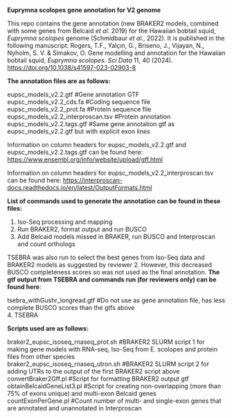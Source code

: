**Euprymna scolopes gene annotation for V2 genome**  

This repo contains the gene annotation (new BRAKER2 models, combined with some genes from Belcaid *et al*. 2019) for the Hawaiian bobtail squid, *Euprymna scolopes* genome (Schmidbaur *et al.*, 2022). It is published in the following manuscript: Rogers, T.F., Yalçın, G., Briseno, J., Vijayan, N., Nyholm, S. V. & Simakov, O.  Gene modelling and annotation for the Hawaiian bobtail squid, *Euprymna scolopes*. *Sci Data* 11, 40 (2024). https://doi.org/10.1038/s41597-023-02903-8

**The annotation files are as follows:**  
  
eupsc_models_v2.2.gtf #Gene annotation GTF  
eupsc_models_v2.2_cds.fa #Coding sequence file  
eupsc_models_v2.2_prot.fa #Protein sequence file  
eupsc_models_v2.2_interproscan.tsv #Protein annotation  
eupsc_models_v2.2.tags.gtf #Same gene annotation gtf as eupsc_models_v2.2.gtf but with explicit exon lines

Information on column headers for eupsc_models_v2.2.gtf and eupsc_models_v2.2.tags.gtf can be found here: <https://www.ensembl.org/info/website/upload/gff.html>

Information on column headers for eupsc_models_v2.2_interproscan.tsv can be found here: <https://interproscan-docs.readthedocs.io/en/latest/OutputFormats.html>
  
**List of commands used to generate the annotation can be found in these files:**  
1. Iso-Seq processing and mapping  
2. Run BRAKER2, format output and run BUSCO  
3. Add Belcaid models missed in BRAKER, run BUSCO and Interproscan and count orthologs  
  
TSEBRA was also run to select the best genes from Iso-Seq data and BRAKER2 models as suggested by reviewer 2. However, this decreased BUSCO completeness scores so was not used as the final annotation. **The gtf output from TSEBRA and commands run (for reviewers only) can be found here**:  

tsebra_withGushr_longread.gtf #Do not use as gene annotation file, has less complete BUSCO scores than the gtfs above  
4. TSEBRA  
  
**Scripts used are as follows:** 
  
braker2_eupsc_isoseq_rnaseq_prot.sh #BRAKER2 SLURM script 1 for making gene models with RNA-seq, Iso-Seq from  E. scolopes and protein files from other species  
braker2_eupsc_isoseq_rnaseq_utron.sh #BRAKER2 SLURM script 2 for adding UTRs to the output of the first BRAKER2 script above  
convertBraker2Gff.pl #Script for formatting BRAKER2 output gtf  
obtainBelcaidGeneList3.pl #Script for creating non-overlapping (more than 75% of exons unique) and multi-exon Belcaid genes  
countExonPerGene.pl #Count number of multi- and single-exon genes that are annotated and unannotated in Interproscan  





